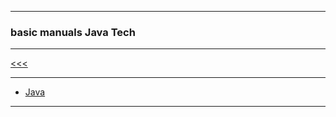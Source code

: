 
---

### basic manuals Java Tech

---

[<<<](https://github.com/ttltrk/PRG/blob/master/MANUALS.MD)

---

* [Java](https://github.com/ttltrk/PRG/blob/master/JAVA/DOC/BJM/BJM.MD)

---
